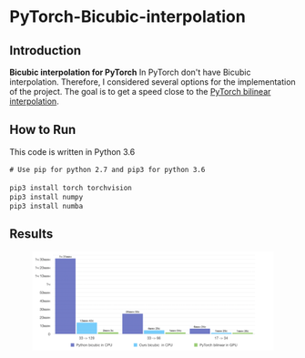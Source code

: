 # PyTorch-Bicubic-interpolation
## Introduction

**Bicubic interpolation for PyTorch**
In PyTorch don't have Bicubic interpolation. Therefore, I considered several options for the implementation of the project.
The goal is to get a speed close to the [PyTorch bilinear interpolation](https://pytorch.org/docs/stable/nn.html#torch-nn-functional).

## How to Run

This code is written in Python 3.6

```
# Use pip for python 2.7 and pip3 for python 3.6

pip3 install torch torchvision
pip3 install numpy
pip3 install numba
```

## Results

<center>
    <figure>
        <img src="img/all.png" height="60%" width="100%">
        <figcaption>
        </figcaption>
    </figure>
</center>
